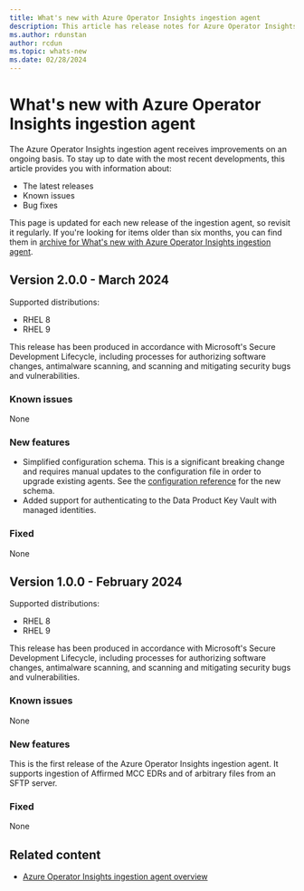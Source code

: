 ```yaml
---
title: What's new with Azure Operator Insights ingestion agent
description: This article has release notes for Azure Operator Insights ingestion agent. For many of the summarized issues, there are links to more details.
ms.author: rdunstan
author: rcdun
ms.topic: whats-new
ms.date: 02/28/2024
---
```


# What's new with Azure Operator Insights ingestion agent

The Azure Operator Insights ingestion agent receives improvements on an ongoing basis. To stay up to date with the most recent developments, this article provides you with information about:

- The latest releases
- Known issues
- Bug fixes

This page is updated for each new release of the ingestion agent, so revisit it regularly. If you're looking for items older than six months, you can find them in [archive for What's new with Azure Operator Insights ingestion agent](ingestion-agent-release-notes-archive.md).

## Version 2.0.0 - March 2024

Supported distributions: 
- RHEL 8
- RHEL 9

This release has been produced in accordance with Microsoft's Secure Development Lifecycle, including processes for authorizing software changes, antimalware scanning, and scanning and mitigating security bugs and vulnerabilities.

### Known issues

None

### New features

- Simplified configuration schema. This is a significant breaking change and requires manual updates to the configuration file in order to upgrade existing agents. See the [configuration reference](./ingestion-agent-configuration-reference.md) for the new schema.
- Added support for authenticating to the Data Product Key Vault with managed identities.

### Fixed

None

## Version 1.0.0 - February 2024

Supported distributions: 
- RHEL 8
- RHEL 9

This release has been produced in accordance with Microsoft's Secure Development Lifecycle, including processes for authorizing software changes, antimalware scanning, and scanning and mitigating security bugs and vulnerabilities.

### Known issues

None

### New features

This is the first release of the Azure Operator Insights ingestion agent. It supports ingestion of Affirmed MCC EDRs and of arbitrary files from an SFTP server.

### Fixed

None

## Related content

- [Azure Operator Insights ingestion agent overview](ingestion-agent-overview.md)

